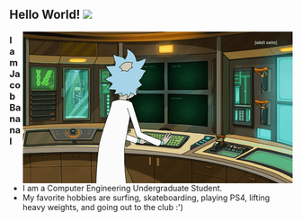 ## Hello World! <img src="https://raw.githubusercontent.com/iampavangandhi/iampavangandhi/master/gifs/Hi.gif" width="30px"></h2>

<img align="right" alt="GIF" src="https://github.com/darshan-jain/darshan-jain/blob/master/rick.gif" />

### I am Jacob Bananal
- I am a Computer Engineering Undergraduate Student.
- My favorite hobbies are surfing, skateboarding, playing PS4, lifting heavy weights, and going out to the club :')
